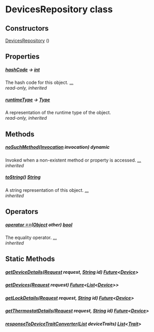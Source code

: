 


# DevicesRepository class












## Constructors

[DevicesRepository](../repository_devices_devices_repository/DevicesRepository/DevicesRepository.md) ()

    


## Properties

##### [hashCode](https://api.flutter.dev/flutter/dart-core/Object/hashCode.html) &#8594; [int](https://api.flutter.dev/flutter/dart-core/int-class.html)



The hash code for this object. [...](https://api.flutter.dev/flutter/dart-core/Object/hashCode.html)  
_read-only, inherited_



##### [runtimeType](https://api.flutter.dev/flutter/dart-core/Object/runtimeType.html) &#8594; [Type](https://api.flutter.dev/flutter/dart-core/Type-class.html)



A representation of the runtime type of the object.   
_read-only, inherited_




## Methods

##### [noSuchMethod](https://api.flutter.dev/flutter/dart-core/Object/noSuchMethod.html)([Invocation](https://api.flutter.dev/flutter/dart-core/Invocation-class.html) invocation) dynamic



Invoked when a non-existent method or property is accessed. [...](https://api.flutter.dev/flutter/dart-core/Object/noSuchMethod.html)  
_inherited_



##### [toString](https://api.flutter.dev/flutter/dart-core/Object/toString.html)() [String](https://api.flutter.dev/flutter/dart-core/String-class.html)



A string representation of this object. [...](https://api.flutter.dev/flutter/dart-core/Object/toString.html)  
_inherited_




## Operators

##### [operator ==](https://api.flutter.dev/flutter/dart-core/Object/operator_equals.html)([Object](https://api.flutter.dev/flutter/dart-core/Object-class.html) other) [bool](https://api.flutter.dev/flutter/dart-core/bool-class.html)



The equality operator. [...](https://api.flutter.dev/flutter/dart-core/Object/operator_equals.html)  
_inherited_





## Static Methods

##### [getDeviceDetails](../repository_devices_devices_repository/DevicesRepository/getDeviceDetails.md)([Request](../request_request/Request-class.md) request, [String](https://api.flutter.dev/flutter/dart-core/String-class.html) id) [Future](https://api.flutter.dev/flutter/dart-async/Future-class.html)&lt;[Device](../repository_devices_devices_repository/Device-class.md)>



   




##### [getDevices](../repository_devices_devices_repository/DevicesRepository/getDevices.md)([Request](../request_request/Request-class.md) request) [Future](https://api.flutter.dev/flutter/dart-async/Future-class.html)&lt;[List](https://api.flutter.dev/flutter/dart-core/List-class.html)&lt;[Device](../repository_devices_devices_repository/Device-class.md)>>



   




##### [getLockDetails](../repository_devices_devices_repository/DevicesRepository/getLockDetails.md)([Request](../request_request/Request-class.md) request, [String](https://api.flutter.dev/flutter/dart-core/String-class.html) id) [Future](https://api.flutter.dev/flutter/dart-async/Future-class.html)&lt;[Device](../repository_devices_devices_repository/Device-class.md)>



   




##### [getThermostatDetails](../repository_devices_devices_repository/DevicesRepository/getThermostatDetails.md)([Request](../request_request/Request-class.md) request, [String](https://api.flutter.dev/flutter/dart-core/String-class.html) id) [Future](https://api.flutter.dev/flutter/dart-async/Future-class.html)&lt;[Device](../repository_devices_devices_repository/Device-class.md)>



   




##### [responseToDeviceTraitConverter](../repository_devices_devices_repository/DevicesRepository/responseToDeviceTraitConverter.md)([List](https://api.flutter.dev/flutter/dart-core/List-class.html) deviceTraits) [List](https://api.flutter.dev/flutter/dart-core/List-class.html)&lt;[Trait](../repository_devices_devices_repository/Trait-class.md)>



   










